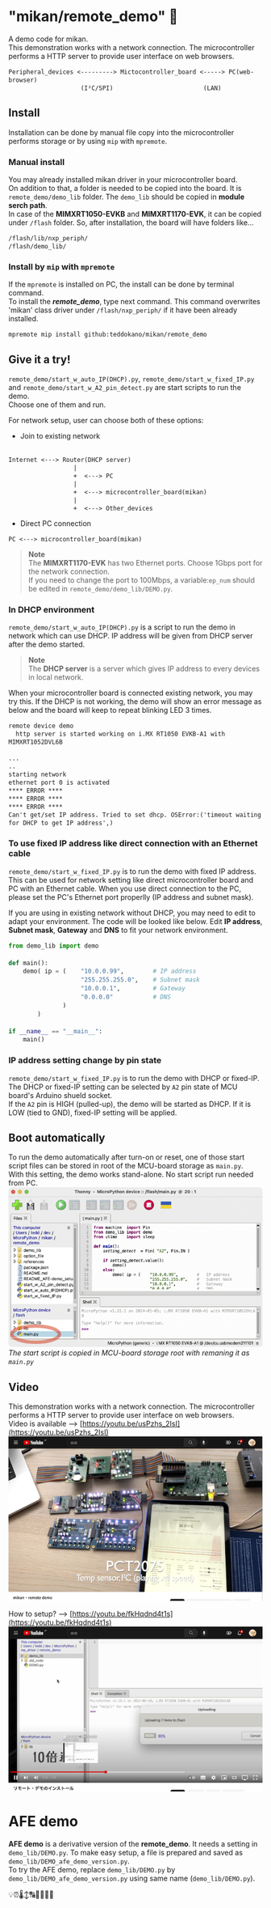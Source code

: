 # "mikan/remote_demo" 🍊
A demo code for mikan.  
This demonstration works with a network connection. The microcontroller performs a HTTP server to provide user interface on web browsers.  

```
Peripheral_devices <---------> Mictocontroller_board <-----> PC(web-browser)
                    (I²C/SPI)                         (LAN)
```

## Install

Installation can be done by manual file copy into the microcontroller performs storage or by using `mip` with `mpremote`.  

### Manual install

You may already installed mikan driver in your microcontroller board.  
On addition to that, a folder is needed to be copied into the board. 
It is `remote_demo/demo_lib` folder. The `demo_lib` should be copied in **module serch path**.  
In case of the **MIMXRT1050-EVKB** and **MIMXRT1170-EVK**, it can be copied under `/flash` folder. 
So, after installation, the board will have folders like...
```
/flash/lib/nxp_periph/
/flash/demo_lib/
```

### Install by `mip` with `mpremote`

If the `mpremote` is installed on PC, the install can be done by terminal command.   
To install the _**remote_demo**_, type next command. This command overwrites 'mikan' class driver under `/flash/nxp_periph/` if it have been already installed.  

```
mpremote mip install github:teddokano/mikan/remote_demo
```

## Give it a try!
`remote_demo/start_w_auto_IP(DHCP).py`, `remote_demo/start_w_fixed_IP.py` and `remote_demo/start_w_A2_pin_detect.py` are start scripts to run the demo.  
Choose one of them and run. 

For network setup, user can choose both of these options: 
- Join to existing network
```

Internet <---> Router(DHCP server)
                  |
                  +  <---> PC
                  |
                  +  <---> microcontroller_board(mikan)
                  |
                  +  <---> Other_devices
```
- Direct PC connection
```
PC <---> microcontroller_board(mikan)
```

> **Note**  
> The **MIMXRT1170-EVK** has two Ethernet ports. Choose 1Gbps port for the network connection.  
> If you need to change the port to 100Mbps, a variable:`ep_num` should be edited in `remote_demo/demo_lib/DEMO.py`.   



### In DHCP environment

`remote_demo/start_w_auto_IP(DHCP).py` is a script to run the demo in network which can use DHCP. 
IP address will be given from DHCP server after the demo started. 

> **Note**  
> The **DHCP server** is a server which gives IP address to every devices in local network.  

When your microcontroller board is connected existing network, you may try this. If the DHCP is not working, the demo will show an error message as below and the board will keep to repeat blinking LED 3 times. 

```
remote device demo
  http server is started working on i.MX RT1050 EVKB-A1 with MIMXRT1052DVL6B

...
..
starting network
ethernet port 0 is activated
**** ERROR ****
**** ERROR ****
**** ERROR ****
Can't get/set IP address. Tried to set dhcp. OSError:('timeout waiting for DHCP to get IP address',)
```

### To use fixed IP address like direct connection with an Ethernet cable

`remote_demo/start_w_fixed_IP.py` is to run the demo with fixed IP address. 
This can be used for network setting like direct microcontroller board and PC with an Ethernet cable. 
When you use direct connection to the PC, please set the PC's Ethernet port properlly (IP address and subnet mask).  
 
If you are using in existing network without DHCP, you may need to edit to adapt your environment. 
The code will be looked like below. Edit **IP address**, **Subnet mask**, **Gateway** and **DNS** to fit your network environment. 

```python
from demo_lib import demo

def main():
    demo( ip = (    "10.0.0.99",        # IP address
                    "255.255.255.0",    # Subnet mask
                    "10.0.0.1",         # Gateway
                    "0.0.0.0"           # DNS
               )
        )

if __name__ == "__main__":
    main()
```

### IP address setting change by pin state

`remote_demo/start_w_fixed_IP.py` is to run the demo with DHCP or fixed-IP. The DHCP or fixed-IP setting can be selected by `A2` pin state of MCU board's Arduino shueld socket.  
If the `A2` pin is HIGH (pulled-up), the demo will be started as DHCP. If it is LOW (tied to GND), fixed-IP setting will be applied.  

## Boot automatically

To run the demo automatically after turn-on or reset, one of those start script files can be stored in root of the MCU-board storage as `main.py`.  
With this setting, the demo works stand-alone. No start script run needed from PC.  
![main_py.png](https://github.com/teddokano/additional_files/blob/main/mikan/img/main_py.png)   
_The start script is copied in MCU-board storage root with remaning it as `main.py`_

## Video

This demonstration works with a network connection. The microcontroller performs a HTTP server to provide user interface on web browsers.  
Video is available --> [https://youtu.be/usPzhs_2IsI](https://youtu.be/usPzhs_2IsI)   
[![](https://github.com/teddokano/additional_files/blob/main/mikan/img/remo_demo_perform.png)](https://youtu.be/usPzhs_2IsI)
 

How to setup? --> [https://youtu.be/fkHqdnd4t1s](https://youtu.be/fkHqdnd4t1s)  
[![](https://github.com/teddokano/additional_files/blob/main/mikan/img/remo_demo_install.png)](https://youtu.be/fkHqdnd4t1s)

# AFE demo
**AFE demo** is a derivative version of the **remote_demo**. 
It needs a setting in `demo_lib/DEMO.py`. To make easy setup, a file is prepared and saved as `demo_lib/DEMO_afe_demo_version.py`.  
To try the AFE demo, replace `demo_lib/DEMO.py` by `demo_lib/DEMO_afe_demo_version.py` using same name (`demo_lib/DEMO.py`).  


💡⏰🌡️↕🔠🔄💁🍎🌊
